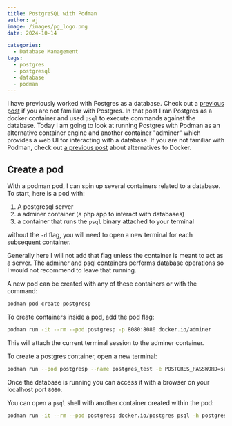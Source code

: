 ```yaml
---
title: PostgreSQL with Podman
author: aj
image: /images/pg_logo.png
date: 2024-10-14

categories:
  - Database Management
tags:
  - postgres
  - postgresql
  - database
  - podman
---
```


I have previously worked with Postgres as a database. Check out a [previous post][1] if you are not familiar with Postgres. In that post I ran Postgres as a docker container and used `psql` to execute commands against the database. Today I am going to look at running Postgres with Podman as an alternative container engine and another container "adminer" which provides a web UI for interacting with a database. If you are not familiar with Podman, check out [a previous post][2] about alternatives to Docker.

## Create a pod

With a podman pod, I can spin up several containers related to a database. To start, here is a pod with:

1. A postgresql server
2. a adminer container (a php app to interact with databases)
3. a container that runs the `psql` binary attached to your terminal

without the `-d` flag, you will need to open a new terminal for each subsequent container.

Generally here I will not add that flag unless the container is meant to act as a server. The adminer and psql containers performs database operations so I would not recommend to leave that running.

A new pod can be created with any of these containers or with the command:

```bash
podman pod create postgresp
```

To create containers inside a pod, add the pod flag:

```bash
podman run -it --rm --pod postgresp -p 8080:8080 docker.io/adminer
```

This will attach the current terminal session to the adminer container.

To create a postgres container, open a new terminal:

```bash
podman run --pod postgresp --name postgres_test -e POSTGRES_PASSWORD=supersecretpass -dt docker.io/postgres
```

Once the database is running you can access it with a browser on your localhost port `8080`.

You can open a `psql` shell with another container created within the pod:

```bash
podman run -it --rm --pod postgresp docker.io/postgres psql -h postgres_test -U postgres
```

 [1]: /posts/postgres/
 [2]: /posts/docker-alternatives/